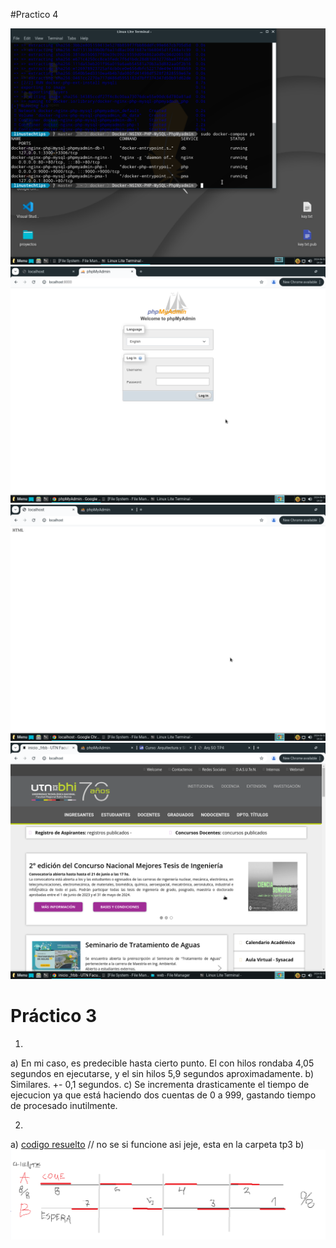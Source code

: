 #Practico 4

<img src="./TP4/screen1TP4.png" />
<img src="./TP4/screen2TP4.png" />
<img src="./TP4/screen3TP4.png" />
<img src="./TP4/screen4TP4.png" />

# Práctico 3
1) 
a) En mi caso, es predecible hasta cierto punto. El con hilos rondaba 4,05 segundos en ejecutarse, y el sin hilos 5,9 segundos aproximadamente.
b) Similares. +- 0,1 segundos.
c) Se incrementa drasticamente el tiempo de ejecucion ya que está haciendo dos cuentas de 0 a 999, gastando tiempo de procesado inutilmente.

2)
a) <a href = "./TP3/con_race_condition.c" >codigo resuelto</a>                 // no se si funcione asi jeje, esta en la carpeta tp3
b) <img src="./TP3/dosbe.png" />
